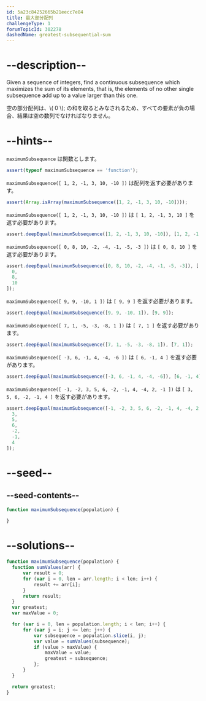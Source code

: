 ```yaml
---
id: 5a23c84252665b21eecc7e84
title: 最大部分配列
challengeType: 1
forumTopicId: 302278
dashedName: greatest-subsequential-sum
---
```


# --description--

Given a sequence of integers, find a continuous subsequence which maximizes the sum of its elements, that is, the elements of no other single subsequence add up to a value larger than this one.

空の部分配列は、\\( 0 \\); の和を取るとみなされるため、すべての要素が負の場合、結果は空の数列でなければなりません。

# --hints--

`maximumSubsequence` は関数とします。

```js
assert(typeof maximumSubsequence == 'function');
```

`maximumSubsequence([ 1, 2, -1, 3, 10, -10 ])` は配列を返す必要があります。

```js
assert(Array.isArray(maximumSubsequence([1, 2, -1, 3, 10, -10])));
```

`maximumSubsequence([ 1, 2, -1, 3, 10, -10 ])` は `[ 1, 2, -1, 3, 10 ]` を返す必要があります。

```js
assert.deepEqual(maximumSubsequence([1, 2, -1, 3, 10, -10]), [1, 2, -1, 3, 10]);
```

`maximumSubsequence([ 0, 8, 10, -2, -4, -1, -5, -3 ])` は `[ 0, 8, 10 ]` を返す必要があります。

```js
assert.deepEqual(maximumSubsequence([0, 8, 10, -2, -4, -1, -5, -3]), [
  0,
  8,
  10
]);
```

`maximumSubsequence([ 9, 9, -10, 1 ])` は `[ 9, 9 ]` を返す必要があります。

```js
assert.deepEqual(maximumSubsequence([9, 9, -10, 1]), [9, 9]);
```

`maximumSubsequence([ 7, 1, -5, -3, -8, 1 ])` は `[ 7, 1 ]` を返す必要があります。

```js
assert.deepEqual(maximumSubsequence([7, 1, -5, -3, -8, 1]), [7, 1]);
```

`maximumSubsequence([ -3, 6, -1, 4, -4, -6 ])` は `[ 6, -1, 4 ]` を返す必要があります。

```js
assert.deepEqual(maximumSubsequence([-3, 6, -1, 4, -4, -6]), [6, -1, 4]);
```

`maximumSubsequence([ -1, -2, 3, 5, 6, -2, -1, 4, -4, 2, -1 ])` は `[ 3, 5, 6, -2, -1, 4 ]` を返す必要があります。

```js
assert.deepEqual(maximumSubsequence([-1, -2, 3, 5, 6, -2, -1, 4, -4, 2, -1]), [
  3,
  5,
  6,
  -2,
  -1,
  4
]);
```

# --seed--

## --seed-contents--

```js
function maximumSubsequence(population) {

}
```

# --solutions--

```js
function maximumSubsequence(population) {
  function sumValues(arr) {
      var result = 0;
      for (var i = 0, len = arr.length; i < len; i++) {
          result += arr[i];
      }
      return result;
  }
  var greatest;
  var maxValue = 0;

  for (var i = 0, len = population.length; i < len; i++) {
      for (var j = i; j <= len; j++) {
          var subsequence = population.slice(i, j);
          var value = sumValues(subsequence);
          if (value > maxValue) {
              maxValue = value;
              greatest = subsequence;
          };
      }
  }

  return greatest;
}
```
